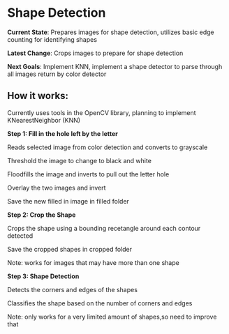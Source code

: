 # Shape Detection
<div>
<p> <b>Current State</b>: Prepares images for shape detection, utilizes basic edge counting for identifying shapes</p>
</div>

<div>
<p><strong>Latest Change</strong>: Crops images to prepare for shape detection </p>
</div>

<div>
<p><strong>Next Goals</strong>: Implement KNN, implement a shape detector to parse through all images return by color detector </p>
</div>
 
How it works:
-------------
<h> Currently uses tools in the OpenCV library, planning to implement KNearestNeighbor (KNN) <h>
 
<b>Step 1: Fill in the hole left by the letter </b>
 <div>
   <p>Reads selected image from color detection and converts to grayscale</p> 
   <p>Threshold the image to change to black and white <p> 
   <p>Floodfills the image and inverts to pull out the letter hole <p>
   <p>Overlay the two images and invert <p>
   <p>Save the new filled in image in filled folder</p>
 </div>
<b>Step 2: Crop the Shape </b>
<div>
   <p>Crops the shape using a bounding recetangle around each contour detected</p>
   <p>Save the cropped shapes in cropped folder </p>
  <p>Note: works for images that may have more than one shape</p>
</div>
<b>Step 3: Shape Detection </b>
 <div>
  <p>Detects the corners and edges of the shapes<p>
  <p>Classifies the shape based on the number of corners and edges<p>
  <p>Note: only works for a very limited amount of shapes,so need to improve that<p>
 </div>


